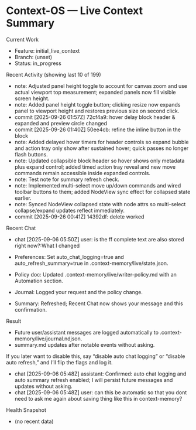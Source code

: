 # Context-OS — Live Context Summary

Current Work
- Feature: initial_live_context
- Branch: (unset)
- Status: in_progress

Recent Activity (showing last 10 of 199)
- note: Adjusted panel height toggle to account for canvas zoom and use actual viewport top measurement; expanded panels now fill visible screen height.
- note: Added panel height toggle button; clicking resize now expands panel to viewport height and restores previous size on second click.
- commit [2025-09-26 01:57Z] 72cf4a9: hover delay block header & expanded and preview circle changed
- commit [2025-09-26 01:40Z] 50ee4cb: refine the inline button in the block
- note: Added delayed hover timers for header controls so expand bubble and action tray only show after sustained hover; quick passes no longer flash buttons.
- note: Updated collapsible block header so hover shows only metadata plus expand control; added timed action tray reveal and new move commands remain accessible inside expanded controls.
- note: Test note for summary refresh check.
- note: Implemented multi-select move up/down commands and wired toolbar buttons to them; added NodeView sync effect for collapsed state earlier.
- note: Synced NodeView collapsed state with node attrs so multi-select collapse/expand updates reflect immediately.
- commit [2025-09-26 00:41Z] 14392df: delete worked

Recent Chat
- chat [2025-09-06 05:50Z] user: is the ff complete text are also stored right now?:What I changed

- Preferences: Set auto_chat_logging=true and auto_refresh_summary=true in .context-memory/live/state.json.
- Policy doc: Updated .context-memory/live/writer-policy.md with an Automation section.
- Journal: Logged your request and the policy change.
- Summary: Refreshed; Recent Chat now shows your message and this confirmation.

Result

- Future user/assistant messages are logged automatically to .context-memory/live/journal.ndjson.
- summary.md updates after notable events without asking.

If you later want to disable this, say “disable auto chat logging” or “disable auto refresh,” and I’ll flip the
flags and log it.

- chat [2025-09-06 05:48Z] assistant: Confirmed: auto chat logging and auto summary refresh enabled; I will persist future messages and updates without asking.
- chat [2025-09-06 05:48Z] user: can this be automatic so that you dont need to ask me again about saving thing like this in context-memory?

Health Snapshot
- (no recent data)
